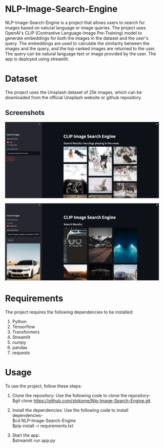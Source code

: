 # NLP-Image-Search-Engine
NLP-Image-Search-Engine is a project that allows users to search for images based on natural language or image queries. The project uses OpenAI's CLIP (Contrastive Language-Image Pre-Training) model to generate embeddings for both the images in the dataset and the user's query. The embeddings are used to calculate the similarity between the images and the query, and the top-ranked images are returned to the user. The query can be natural language text or image provided by the user. The app is deployed using streamlit.

# Dataset
The project uses the Unsplash dataset of 25k images, which can be downloaded from the official Unsplash website or github repository.

## Screenshots
![App Screenshot](https://github.com/stokome/NLP-Image-Search-Engine/blob/main/screenshots/img1.png)

![App Screenshot](https://github.com/stokome/NLP-Image-Search-Engine/blob/main/screenshots/img2.png)

# Requirements
The project requires the following dependencies to be installed:
1. Python   
2. Tensorflow   
3. Transformers   
4. Streamlit
5. numpy   
6. pandas       
7. requests

# Usage
To use the project, follow these steps:

1. Clone the repository: 
  Use the following code to clone the repository-                                                                                                                         
  $git clone https://github.com/stokome/Nlp-Image-Search-Engine.git
  
2. Install the dependencies:
  Use the following code to install dependencies-                                                                                                                         
  $cd NLP-Image-Search-Engine                                                                                                                                             
  $pip install -r requirements.txt
  
3. Start the app:                                                                                                                                                         
  $streamlit run app.py
  
